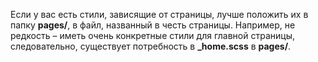 Если у вас есть стили, зависящие от страницы, лучше положить их в папку **pages/**, в файл, названный в честь страницы. Например, не редкость – иметь очень конкретные стили для главной страницы, следовательно, существует потребность в **_home.scss** в **pages/**.